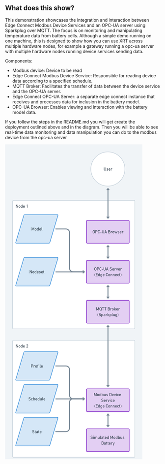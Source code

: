 ## What does this show?

This demonstration showcases the integration and interaction between Edge Connect Modbus Device Services and an OPC-UA server using Sparkplug over MQTT. The focus is on monitoring and manipulating temperature data from battery cells. Although a simple demo running on one machine, this is designed to show how you can use XRT across multiple hardware nodes, for example a gateway running a opc-ua server with multiple hardware nodes running device services sending data.

Components:

 -   Modbus device: Device to be read
 -   Edge Connect Modbus Device Service: Responsible for reading device data according to a specified schedule.
 -   MQTT Broker: Facilitates the transfer of data between the device service and the OPC-UA server.
 -   Edge Connect OPC-UA Server: a separate edge connect instance that receives and processes data for inclusion in the battery model.
 -   OPC-UA Browser: Enables viewing and interaction with the battery model data.

If you follow the steps in the README.md you will get create the deployment outlined above and in the diagram. Then you will be able to see real-time data monitoring and data manipulation you can do to the modbus device from the opc-ua server

![Alt text](images/Deployment.png)